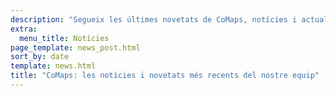 ```yaml
---
description: "Segueix les últimes novetats de CoMaps, notícies i actualitzacions del nostre equip."
extra:
  menu_title: Notícies
page_template: news_post.html
sort_by: date
template: news.html
title: "CoMaps: les notícies i novetats més recents del nostre equip"
---
```


